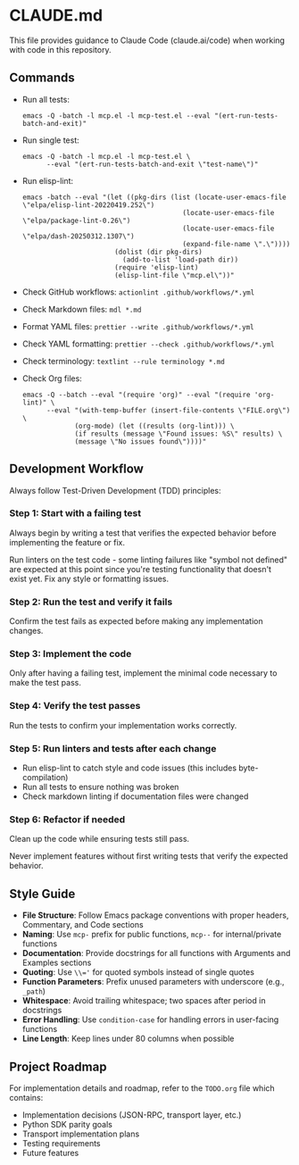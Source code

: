 # CLAUDE.md

This file provides guidance to Claude Code (claude.ai/code) when working
with code in this repository.

## Commands

- Run all tests:

  ```shell
  emacs -Q -batch -l mcp.el -l mcp-test.el --eval "(ert-run-tests-batch-and-exit)"
  ```

- Run single test:

  ```shell
  emacs -Q -batch -l mcp.el -l mcp-test.el \
        --eval "(ert-run-tests-batch-and-exit \"test-name\")"
  ```

- Run elisp-lint:

  ```shell
  emacs -batch --eval "(let ((pkg-dirs (list (locate-user-emacs-file \"elpa/elisp-lint-20220419.252\")
                                          (locate-user-emacs-file \"elpa/package-lint-0.26\")
                                          (locate-user-emacs-file \"elpa/dash-20250312.1307\")
                                          (expand-file-name \".\"))))
                         (dolist (dir pkg-dirs)
                           (add-to-list 'load-path dir))
                         (require 'elisp-lint)
                         (elisp-lint-file \"mcp.el\"))"
  ```

- Check GitHub workflows: `actionlint .github/workflows/*.yml`
- Check Markdown files: `mdl *.md`
- Format YAML files: `prettier --write .github/workflows/*.yml`
- Check YAML formatting: `prettier --check .github/workflows/*.yml`
- Check terminology: `textlint --rule terminology *.md`
- Check Org files:

  ```shell
  emacs -Q --batch --eval "(require 'org)" --eval "(require 'org-lint)" \
        --eval "(with-temp-buffer (insert-file-contents \"FILE.org\") \
               (org-mode) (let ((results (org-lint))) \
               (if results (message \"Found issues: %S\" results) \
               (message \"No issues found\"))))"
  ```

## Development Workflow

Always follow Test-Driven Development (TDD) principles:

### Step 1: Start with a failing test

Always begin by writing a test that verifies the expected behavior before
implementing the feature or fix.

Run linters on the test code - some linting failures like "symbol not defined"
are expected at this point since you're testing functionality that doesn't
exist yet. Fix any style or formatting issues.

### Step 2: Run the test and verify it fails

Confirm the test fails as expected before making any implementation changes.

### Step 3: Implement the code

Only after having a failing test, implement the minimal code necessary to
make the test pass.

### Step 4: Verify the test passes

Run the tests to confirm your implementation works correctly.

### Step 5: Run linters and tests after each change

- Run elisp-lint to catch style and code issues (this includes byte-compilation)
- Run all tests to ensure nothing was broken
- Check markdown linting if documentation files were changed

### Step 6: Refactor if needed

Clean up the code while ensuring tests still pass.

Never implement features without first writing tests that verify the expected behavior.

## Style Guide

- **File Structure**: Follow Emacs package conventions with proper headers,
  Commentary, and Code sections
- **Naming**: Use `mcp-` prefix for public functions, `mcp--` for internal/private
  functions
- **Documentation**: Provide docstrings for all functions with Arguments and Examples
  sections
- **Quoting**: Use `\\='` for quoted symbols instead of single quotes
- **Function Parameters**: Prefix unused parameters with underscore (e.g., `_path`)
- **Whitespace**: Avoid trailing whitespace; two spaces after period in docstrings
- **Error Handling**: Use `condition-case` for handling errors in user-facing functions
- **Line Length**: Keep lines under 80 columns when possible

## Project Roadmap

For implementation details and roadmap, refer to the `TODO.org` file which contains:

- Implementation decisions (JSON-RPC, transport layer, etc.)
- Python SDK parity goals
- Transport implementation plans
- Testing requirements
- Future features
